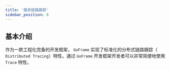 ```yaml
---
title: '服务链路跟踪'
sidebar_position: 8
---
```


## 基本介绍

作为一款工程化完备的开发框架， `GoFrame` 实现了标准化的分布式链路跟踪（ `Distributed Tracing`）特性，通过 `GoFrame` 开发框架开发者可以非常简便地使用 `Trace` 特性。

    